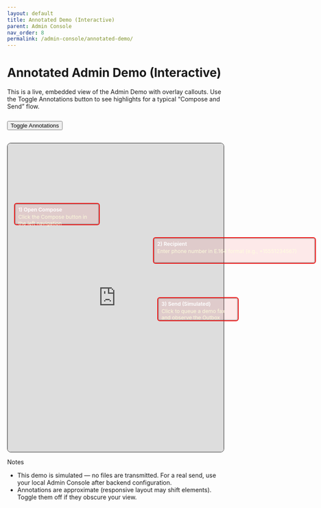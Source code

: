 ```yaml
---
layout: default
title: Annotated Demo (Interactive)
parent: Admin Console
nav_order: 8
permalink: /admin-console/annotated-demo/
---
```


# Annotated Admin Demo (Interactive)

This is a live, embedded view of the Admin Demo with overlay callouts. Use the Toggle Annotations button to see highlights for a typical “Compose and Send” flow.

<style>
.annot-wrap { position: relative; width: 100%; max-width: 1100px; margin: 0 auto; }
.annot-frame { width: 100%; height: 720px; border: 1px solid #222; border-radius: 8px; }
.annot-layer { position: absolute; inset: 0; pointer-events: none; }
.annot { position: absolute; border: 2px solid #e11; background: rgba(255,0,0,0.08); color: #fff; font-size: 12px; padding: 6px 8px; border-radius: 6px; box-shadow: 0 0 0 2px rgba(0,0,0,0.2) inset; }
.annot .label { display: block; font-weight: 600; margin-bottom: 2px; }
.annot .hint { display: block; color: #ffd; font-weight: 400; opacity: 0.9; }
.annot.hidden { display: none; }
.annot-toggle { margin: 12px 0 16px; }
/* Approximate positions relative to the demo’s default layout */
.callout-nav-compose { left: 16px; top: 140px; width: 180px; height: 36px; }
.callout-to-field { left: 340px; top: 220px; width: 360px; height: 46px; }
.callout-send-btn { left: 350px; top: 360px; width: 170px; height: 40px; }
</style>

<button class="annot-toggle" onclick="document.querySelectorAll('.annot').forEach(n=>n.classList.toggle('hidden'))">Toggle Annotations</button>

<div class="annot-wrap">
  <iframe class="annot-frame" src="https://faxbot.net/admin-demo/" title="Admin Demo" loading="lazy"></iframe>
  <div class="annot-layer">
    <div class="annot callout-nav-compose">
      <span class="label">1) Open Compose</span>
      <span class="hint">Click the Compose button in the left navigation</span>
    </div>
    <div class="annot callout-to-field">
      <span class="label">2) Recipient</span>
      <span class="hint">Enter phone number in E.164 format (e.g., +15551234567)</span>
    </div>
    <div class="annot callout-send-btn">
      <span class="label">3) Send (Simulated)</span>
      <span class="hint">Click to queue a demo fax and observe the Outbox</span>
    </div>
  </div>
</div>

Notes
- This demo is simulated — no files are transmitted. For a real send, use your local Admin Console after backend configuration.
- Annotations are approximate (responsive layout may shift elements). Toggle them off if they obscure your view.
